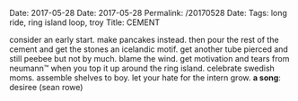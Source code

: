 Date: 2017-05-28
Date: 2017-05-28
Permalink: /20170528
Date: 
Tags: long ride, ring island loop, troy
Title: CEMENT
  
consider an early start. make pancakes instead. then pour the rest of the cement and get the stones an icelandic motif. get another tube pierced and still peebee but not by much. blame the wind. get motivation and tears from neumann™ when you top it up around the ring island. celebrate swedish moms. assemble shelves to boy. let your hate for the intern grow.
**a song**: desiree (sean rowe)